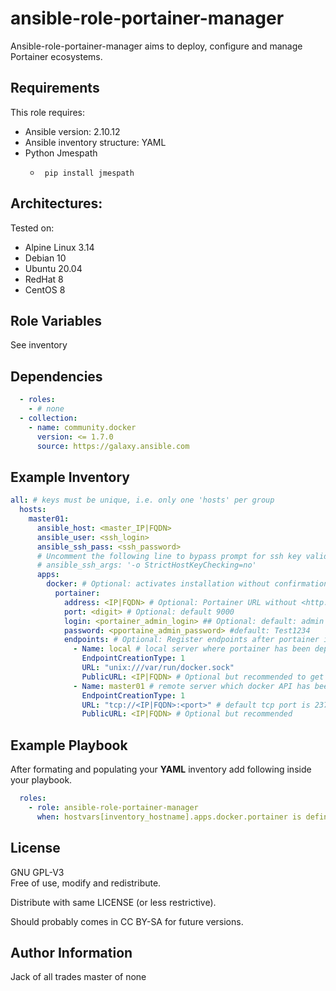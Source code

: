 ansible-role-portainer-manager
=========

Ansible-role-portainer-manager aims to deploy, configure and manage Portainer ecosystems.

Requirements
------------

This role requires:
 - Ansible version: 2.10.12
 - Ansible inventory structure: YAML
 - Python Jmespath
   - ```
      pip install jmespath
      ```

Architectures:
--------------
Tested on:
- Alpine Linux 3.14
- Debian 10
- Ubuntu 20.04
- RedHat 8
- CentOS 8

Role Variables
--------------

See inventory

Dependencies
------------

```yaml
  - roles:
    - # none
  - collection:
    - name: community.docker
      version: <= 1.7.0
      source: https://galaxy.ansible.com
```

Example Inventory
----------------
```yaml
all: # keys must be unique, i.e. only one 'hosts' per group
  hosts:
    master01:
      ansible_host: <master_IP|FQDN>
      ansible_user: <ssh_login>
      ansible_ssh_pass: <ssh_password>
      # Uncomment the following line to bypass prompt for ssh key validation, use at your own risk !!!
      # ansible_ssh_args: '-o StrictHostKeyChecking=no'
      apps:
        docker: # Optional: activates installation without confirmation
          portainer:
            address: <IP|FQDN> # Optional: Portainer URL without <http://> and <port>; default <ansible_host>
            port: <digit> # Optional: default 9000
            login: <portainer_admin_login> ## Optional: default: admin
            password: <pportaine_admin_password> #default: Test1234
            endpoints: # Optional: Register endpoints after portainer installation
              - Name: local # local server where portainer has been deployed
                EndpointCreationType: 1
                URL: "unix:///var/run/docker.sock"
                PublicURL: <IP|FQDN> # Optional but recommended to get shortcuts functional in portainer API
              - Name: master01 # remote server which docker API has been opened
                EndpointCreationType: 1
                URL: "tcp://<IP|FQDN>:<port>" # default tcp port is 2375
                PublicURL: <IP|FQDN> # Optional but recommended
```

Example Playbook
----------------

After formating and populating your **YAML** inventory add following inside your playbook.

```yaml
  roles:
    - role: ansible-role-portainer-manager
      when: hostvars[inventory_hostname].apps.docker.portainer is defined
```

License
-------

GNU GPL-V3  
Free of use, modify and redistribute.

Distribute with same LICENSE (or less restrictive).

Should probably comes in CC BY-SA for future versions.

Author Information
------------------

Jack of all trades master of none
